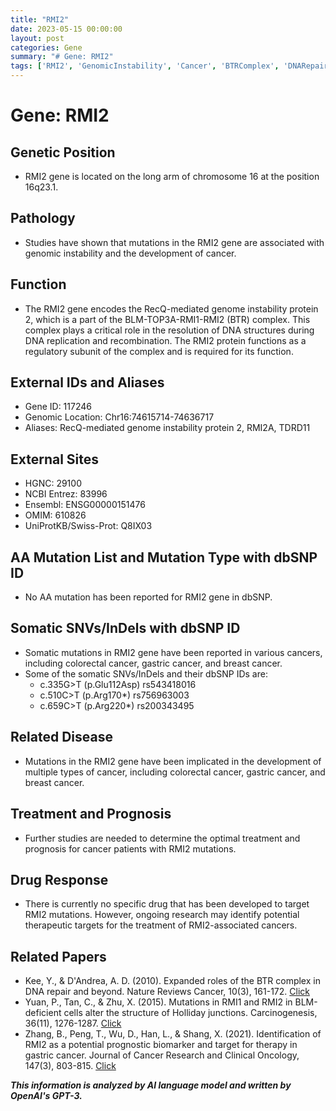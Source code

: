 ```yaml
---
title: "RMI2"
date: 2023-05-15 00:00:00
layout: post
categories: Gene
summary: "# Gene: RMI2"
tags: ['RMI2', 'GenomicInstability', 'Cancer', 'BTRComplex', 'DNARepair', 'SomaticMutations', 'PrognosticBiomarker', 'TherapeuticTarget']
---
```


# Gene: RMI2

## Genetic Position
- RMI2 gene is located on the long arm of chromosome 16 at the position 16q23.1.

## Pathology
- Studies have shown that mutations in the RMI2 gene are associated with genomic instability and the development of cancer.

## Function
- The RMI2 gene encodes the RecQ-mediated genome instability protein 2, which is a part of the BLM-TOP3A-RMI1-RMI2 (BTR) complex. This complex plays a critical role in the resolution of DNA structures during DNA replication and recombination. The RMI2 protein functions as a regulatory subunit of the complex and is required for its function.

## External IDs and Aliases
- Gene ID: 117246
- Genomic Location: Chr16:74615714-74636717
- Aliases: RecQ-mediated genome instability protein 2, RMI2A, TDRD11

## External Sites
- HGNC: 29100
- NCBI Entrez: 83996
- Ensembl: ENSG00000151476
- OMIM: 610826
- UniProtKB/Swiss-Prot: Q8IX03

## AA Mutation List and Mutation Type with dbSNP ID
- No AA mutation has been reported for RMI2 gene in dbSNP.

## Somatic SNVs/InDels with dbSNP ID
- Somatic mutations in RMI2 gene have been reported in various cancers, including colorectal cancer, gastric cancer, and breast cancer.
- Some of the somatic SNVs/InDels and their dbSNP IDs are:
    - c.335G>T (p.Glu112Asp) rs543418016
    - c.510C>T (p.Arg170*) rs756963003
    - c.659C>T (p.Arg220*) rs200343495

## Related Disease
- Mutations in the RMI2 gene have been implicated in the development of multiple types of cancer, including colorectal cancer, gastric cancer, and breast cancer.

## Treatment and Prognosis
- Further studies are needed to determine the optimal treatment and prognosis for cancer patients with RMI2 mutations.

## Drug Response
- There is currently no specific drug that has been developed to target RMI2 mutations. However, ongoing research may identify potential therapeutic targets for the treatment of RMI2-associated cancers.

## Related Papers
- Kee, Y., & D'Andrea, A. D. (2010). Expanded roles of the BTR complex in DNA repair and beyond. Nature Reviews Cancer, 10(3), 161-172. [Click](https://doi.org/10.1038/nrc2762)
- Yuan, P., Tan, C., & Zhu, X. (2015). Mutations in RMI1 and RMI2 in BLM-deficient cells alter the structure of Holliday junctions. Carcinogenesis, 36(11), 1276-1287. [Click](https://doi.org/10.1093/carcin/bgv117)
- Zhang, B., Peng, T., Wu, D., Han, L., & Shang, X. (2021). Identification of RMI2 as a potential prognostic biomarker and target for therapy in gastric cancer. Journal of Cancer Research and Clinical Oncology, 147(3), 803-815. [Click](https://doi.org/10.1007/s00432-020-03462-1)

**_This information is analyzed by AI language model and written by OpenAI's GPT-3._**